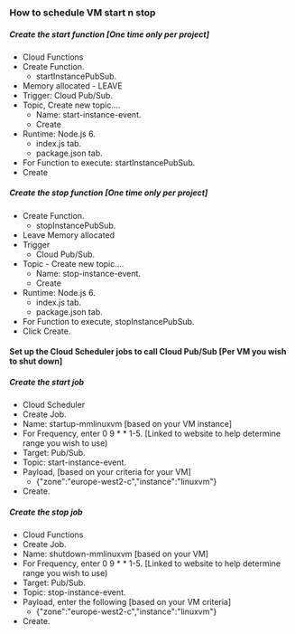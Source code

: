 ### How to schedule VM start n stop

##### Create the start function [One time only per project]

- Cloud Functions 
- Create Function.
  - startInstancePubSub.
- Memory allocated - LEAVE 
- Trigger: Cloud Pub/Sub.
- Topic, Create new topic....
  - Name: start-instance-event.
  - Create
- Runtime: Node.js 6.
  - index.js tab.
  - package.json tab.
- For Function to execute: startInstancePubSub.
- Create


##### Create the stop function [One time only per project]
- Create Function.
  - stopInstancePubSub.
- Leave Memory allocated
- Trigger
  - Cloud Pub/Sub.
- Topic - Create new topic....
  - Name: stop-instance-event.
  - Create
 - Runtime: Node.js 6.
    - index.js tab.
    - package.json tab.
- For Function to execute, stopInstancePubSub.
- Click Create.




#### Set up the Cloud Scheduler jobs to call Cloud Pub/Sub [Per VM you wish to shut down]

##### Create the start job

- Cloud Scheduler 
- Create Job.
- Name: startup-mmlinuxvm [based on your VM instance]
- For Frequency, enter 0 9 * * 1-5. [Linked to website to help determine range you wish to use)
- Target: Pub/Sub.
- Topic: start-instance-event.
- Payload, [based on your criteria for your VM]
  - {"zone":"europe-west2-c","instance":"linuxvm"}
- Create.


##### Create the stop job

- Cloud Functions
- Create Job.
- Name: shutdown-mmlinuxvm [based on your VM]
- For Frequency, enter 0 9 * * 1-5. [Linked to website to help determine range you wish to use)
- Target: Pub/Sub.
- Topic: stop-instance-event.
- Payload, enter the following [based on your VM criteria]
  - {"zone":"europe-west2-c","instance":"linuxvm"}
- Create.
